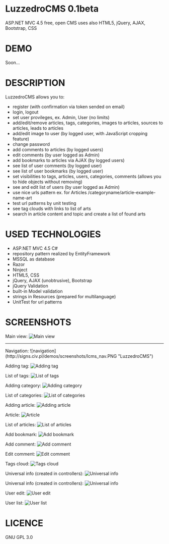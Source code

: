 # LuzzedroCMS 0.1beta
ASP.NET MVC 4.5 free, open CMS uses also HTML5, jQuery, AJAX, Bootstrap, CSS

# DEMO

Soon...

# DESCRIPTION

LuzzedroCMS allows you to:
- register (with confirmation via token sended on email)
- login, logout
- set user provileges, ex. Admin, User (no limits)
- add/edit/remove articles, tags, categories, images to articles, sources to articles, leads to articles
- add/edit image to user (by logged user, with JavaScript cropping feature)
- change password
- add comments to articles (by logged users)
- edit comments (by user logged as Admin)
- add bookmarks to articles via AJAX (by logged users)
- see list of user comments (by logged user)
- see list of user bookmarks (by logged user)
- set visibilities to tags, articles, users, categories, comments (allows you to hide objects without removing)
- see and edit list of users (by user logged as Admin)
- use nice urls pattern ex. for Articles /categoryname/article-example-name-art
- test url patterns by unit testing
- see tag clouds with links to list of arts
- search in article content and topic and create a list of found arts

# USED TECHNOLOGIES

- ASP.NET MVC 4.5 C#
- repository pattern realized by EntityFramework
- MSSQL as database
- Razor
- Ninject
- HTML5, CSS
- jQuery, AJAX (unobtrusive), Bootstrap
- jQuery Validation
- built-in Model validation
- strings in Resources (prepared for multilanguage)
- UnitTest for url patterns

# SCREENSHOTS
Main view:
![Main view](http://signs.civ.pl/demos/screenshots/lcms_all.PNG "LuzzedroCMS")
<hr>
Navigation:
![navigation](http://signs.civ.pl/demos/screenshots/lcms_nav.PNG "LuzzedroCMS")

Adding tag:
![Adding tag](http://signs.civ.pl/demos/screenshots/lcms_add_tag.PNG "LuzzedroCMS")

List of tags:
![List of tags](http://signs.civ.pl/demos/screenshots/lcms_tags_list.PNG "LuzzedroCMS")

Adding category:
![Adding category](http://signs.civ.pl/demos/screenshots/lcms_adding_category.PNG "LuzzedroCMS")

List of categories:
![List of categories](http://signs.civ.pl/demos/screenshots/lcms_category_list.PNG "LuzzedroCMS")

Adding article:
![Adding article](http://signs.civ.pl/demos/screenshots/lcms_add_article.PNG "LuzzedroCMS")

Article:
![Article](http://signs.civ.pl/demos/screenshots/lcms_article.PNG "LuzzedroCMS")

List of articles:
![List of articles](http://signs.civ.pl/demos/screenshots/lcms_admin_list_articles.PNG "LuzzedroCMS")

Add bookmark:
![Add bookmark](http://signs.civ.pl/demos/screenshots/lcms_add_bookmark.PNG "LuzzedroCMS")

Add comment:
![Add comment](http://signs.civ.pl/demos/screenshots/lcms_add_comment.PNG "LuzzedroCMS")

Edit comment:
![Edit comment](http://signs.civ.pl/demos/screenshots/lcms_editing_comment.PNG "LuzzedroCMS")

Tags cloud:
![Tags cloud](http://signs.civ.pl/demos/screenshots/lcms_admin_tags_cloud.PNG "LuzzedroCMS")

Universal info (created in controllers):
![Universal info](http://signs.civ.pl/demos/screenshots/lcms_universal_info.PNG "LuzzedroCMS")

Universal info (created in controllers):
![Universal info](http://signs.civ.pl/demos/screenshots/lcms_universal_info.PNG "LuzzedroCMS")

User edit:
![User edit](http://signs.civ.pl/demos/screenshots/lcms_user_edit.PNG "LuzzedroCMS")

User list:
![User list](http://signs.civ.pl/demos/screenshots/lcms_user_list.PNG "LuzzedroCMS")



# LICENCE
GNU GPL 3.0
